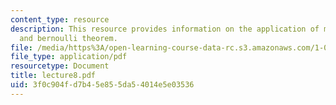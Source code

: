 ```yaml
---
content_type: resource
description: This resource provides information on the application of mass conservation
  and bernoulli theorem.
file: /media/https%3A/open-learning-course-data-rc.s3.amazonaws.com/1-060-engineering-mechanics-ii-spring-2006/3f0c904fd7b45e855da54014e5e03536_lecture8.pdf
file_type: application/pdf
resourcetype: Document
title: lecture8.pdf
uid: 3f0c904f-d7b4-5e85-5da5-4014e5e03536
---
```

